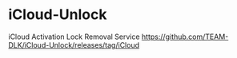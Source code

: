 # iCloud-Unlock
iCloud Activation Lock Removal Service
https://github.com/TEAM-DLK/iCloud-Unlock/releases/tag/iCloud
